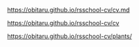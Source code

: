 https://obitaru.github.io/rsschool-cv/cv.md


https://obitaru.github.io/rsschool-cv/cv


https://obitaru.github.io/rsschool-cv/plants/
